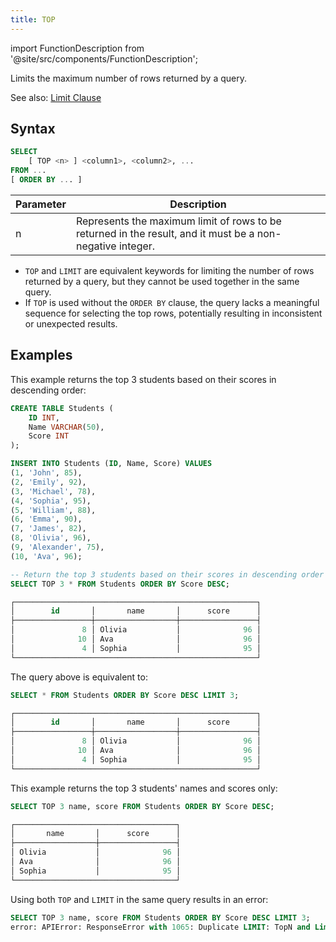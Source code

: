 ```yaml
---
title: TOP
---
```

import FunctionDescription from '@site/src/components/FunctionDescription';

<FunctionDescription description="Introduced or updated: v1.2.435"/>

Limits the maximum number of rows returned by a query.

See also: [Limit Clause](01-query-select.md#limit-clause)

## Syntax

```sql
SELECT 
    [ TOP <n> ] <column1>, <column2>, ...
FROM ...
[ ORDER BY ... ]
```

| Parameter | Description                                                                                                                                                                    |
|-----------|--------------------------------------------------------------------------------------------------------------------------------------------------------------------------------|
| n         | Represents the maximum limit of rows to be returned in the result, and it must be a non-negative integer.                                                                      |

- `TOP` and `LIMIT` are equivalent keywords for limiting the number of rows returned by a query, but they cannot be used together in the same query.
- If `TOP` is used without the `ORDER BY` clause, the query lacks a meaningful sequence for selecting the top rows, potentially resulting in inconsistent or unexpected results. 

## Examples

This example returns the top 3 students based on their scores in descending order:

```sql
CREATE TABLE Students (
    ID INT,
    Name VARCHAR(50),
    Score INT
);

INSERT INTO Students (ID, Name, Score) VALUES
(1, 'John', 85),
(2, 'Emily', 92),
(3, 'Michael', 78),
(4, 'Sophia', 95),
(5, 'William', 88),
(6, 'Emma', 90),
(7, 'James', 82),
(8, 'Olivia', 96),
(9, 'Alexander', 75),
(10, 'Ava', 96);

-- Return the top 3 students based on their scores in descending order
SELECT TOP 3 * FROM Students ORDER BY Score DESC;

┌──────────────────────────────────────────────────────┐
│        id       │       name       │      score      │
├─────────────────┼──────────────────┼─────────────────┤
│               8 │ Olivia           │              96 │
│              10 │ Ava              │              96 │
│               4 │ Sophia           │              95 │
└──────────────────────────────────────────────────────┘
```

The query above is equivalent to: 

```sql
SELECT * FROM Students ORDER BY Score DESC LIMIT 3;

┌──────────────────────────────────────────────────────┐
│        id       │       name       │      score      │
├─────────────────┼──────────────────┼─────────────────┤
│               8 │ Olivia           │              96 │
│              10 │ Ava              │              96 │
│               4 │ Sophia           │              95 │
└──────────────────────────────────────────────────────┘
```

This example returns the top 3 students' names and scores only:

```sql
SELECT TOP 3 name, score FROM Students ORDER BY Score DESC;

┌────────────────────────────────────┐
│       name       │      score      │
├──────────────────┼─────────────────┤
│ Olivia           │              96 │
│ Ava              │              96 │
│ Sophia           │              95 │
└────────────────────────────────────┘
```

Using both `TOP` and `LIMIT` in the same query results in an error:

```sql
SELECT TOP 3 name, score FROM Students ORDER BY Score DESC LIMIT 3;
error: APIError: ResponseError with 1065: Duplicate LIMIT: TopN and Limit cannot be used together
```